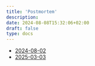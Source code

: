 ```yaml
---
title: 'Postmortem'
description:
date: 2024-08-08T15:32:06+02:00
draft: false
type: docs
---
```


- [2024-08-02](/developers/postmortem/2024-08-02)
- [2025-03-03](/developers/postmortem/2025-03-03)
